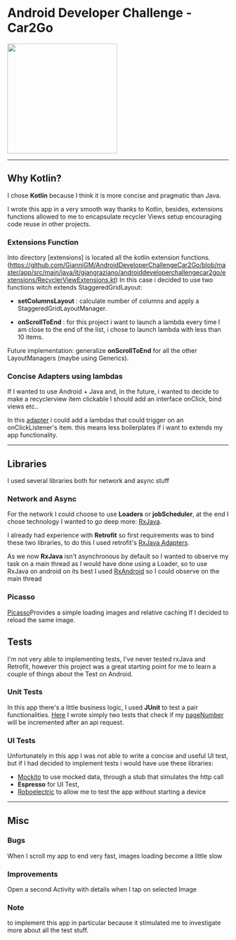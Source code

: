 # Android Developer Challenge - Car2Go

<img src="https://i.imgur.com/iMnmyzX.png" width=250>



___
## Why Kotlin?
I chose __Kotlin__ because I think it is more concise and pragmatic than Java. 

I wrote this app in a very smooth way thanks to Kotlin, besides, extensions functions allowed to me to encapsulate recycler Views setup encouraging code reuse in other projects. 

### Extensions Function

Into directory [extensions] is located all the kotlin extension functions.(https://github.com/GianniGM/AndroidDeveloperChallengeCar2Go/blob/master/app/src/main/java/it/giangraziano/androiddeveloperchallengecar2go/extensions/RecyclerViewExtensions.kt) In this case i decided to use two functions witch extends StaggeredGridLayout:

* __setColumnsLayout__ : calculate number of columns and apply a StaggeredGridLayoutManager.

* __onScrollToEnd__ : for this project i want to launch a lambda every time I am close to the end of the list, i chose to launch lambda with less than 10 items.

Future implementation: generalize __onScrollToEnd__ for all the other LayoutManagers (maybe using Generics).

### Concise Adapters using lambdas
If I wanted to use Android + Java and, in the future, i wanted to decide to make a recyclerview item clickable I should add an interface onClick, bind views etc..

In this [adapter](https://github.com/GianniGM/AndroidDeveloperChallengeCar2Go/blob/master/app/src/main/java/giangraziano/it/androiddeveloperchallengecar2go/adapters/PhotoListAdapter.kt) i could add a lambdas that could trigger on an onClickListener's item. this means less boilerplates if i want to extends my app functionality.
___
## Libraries
I used several libraries both for network and async stuff

### Network and Async
For the network I could choose to use __Loaders__ or __jobScheduler__, at the end I chose technology I wanted to go deep more: [RxJava](https://github.com/ReactiveX/RxJava).

I already had experience with __Retrofit__ so first requirements was to bind these two libraries, to do this I used retrofit's [RxJava Adapters](https://github.com/square/retrofit/tree/master/retrofit-adapters/rxjava).

As we now __RxJava__ isn't asynchronous by default so I wanted to observe my task on a main thread as I would have done using a Loader, so to use RxJava on android on its best I used [RxAndroid](https://github.com/ReactiveX/RxAndroid) so I could observe on the main thread

### Picasso
[Picasso](http://square.github.io/picasso/)Provides a simple loading images and relative caching If I decided to reload the same image. 

## Tests
I'm not very able to implementing tests, I've never tested rxJava and Retrofit, however this project was a great starting point for me to learn a couple of things about the Test on Android.

### Unit Tests
In this app there's a little business logic, I used __JUnit__ to test a pair functionalities.
[Here](https://github.com/GianniGM/AndroidDeveloperChallengeCar2Go/blob/master/app/src/test/java/it/giangraziano/androiddeveloperchallengecar2go/EndlessScrollTest.kt) I wrote simply two tests that check if my [pageNumber](https://github.com/GianniGM/AndroidDeveloperChallengeCar2Go/blob/master/app/src/main/java/it/giangraziano/androiddeveloperchallengecar2go/network/NetworkLogic.kt) will be incremented after an api request. 

### UI Tests
Unfortunately in this app I was not able to write a concise and useful UI test, but if I had  decided to implement tests i would have use these libraries:

* [Mockito](http://site.mockito.org/) to use mocked data, through a stub that simulates the http call
* __Espresso__ for UI Test,
* [Roboelectric](http://robolectric.org/) to allow me to test the app without starting a device
___
## Misc
### Bugs
When I scroll my app to end very fast, images loading become a little slow

### Improvements
Open a second Activity with details when I tap on selected Image

### Note
to implement this app in particular because it stimulated me to investigate more about all the test stuff.